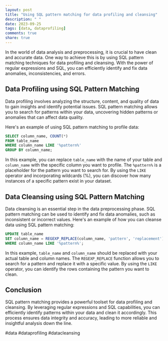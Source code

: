 ```yaml
---
layout: post
title: "Using SQL pattern matching for data profiling and cleansing"
description: " "
date: 2023-09-25
tags: [data, dataprofiling]
comments: true
share: true
---
```


In the world of data analysis and preprocessing, it is crucial to have clean and accurate data. One way to achieve this is by using SQL pattern matching techniques for data profiling and cleansing. With the power of regular expressions and SQL, you can efficiently identify and fix data anomalies, inconsistencies, and errors.

## Data Profiling using SQL Pattern Matching

Data profiling involves analyzing the structure, content, and quality of data to gain insights and identify potential issues. SQL pattern matching allows you to search for patterns within your data, uncovering hidden patterns or anomalies that can affect data quality.

Here's an example of using SQL pattern matching to profile data:

```sql
SELECT column_name, COUNT(*)
FROM table_name
WHERE column_name LIKE '%pattern%'
GROUP BY column_name;
```

In this example, you can replace `table_name` with the name of your table and `column_name` with the specific column you want to profile. The `%pattern%` is a placeholder for the pattern you want to search for. By using the `LIKE` operator and incorporating wildcards (%), you can discover how many instances of a specific pattern exist in your dataset.

## Data Cleansing using SQL Pattern Matching

Data cleansing is an essential step in the data preprocessing phase. SQL pattern matching can be used to identify and fix data anomalies, such as inconsistent or incorrect values. Here's an example of how you can cleanse data using SQL pattern matching:

```sql
UPDATE table_name
SET column_name = REGEXP_REPLACE(column_name, 'pattern', 'replacement')
WHERE column_name LIKE '%pattern%';
```

In this example, `table_name` and `column_name` should be replaced with your actual table and column names. The `REGEXP_REPLACE` function allows you to search for a pattern and replace it with a specific value. By using the `LIKE` operator, you can identify the rows containing the pattern you want to clean.

## Conclusion

SQL pattern matching provides a powerful toolset for data profiling and cleansing. By leveraging regular expressions and SQL capabilities, you can efficiently identify patterns within your data and clean it accordingly. This process ensures data integrity and accuracy, leading to more reliable and insightful analysis down the line.

#data #dataprofiling #datacleansing